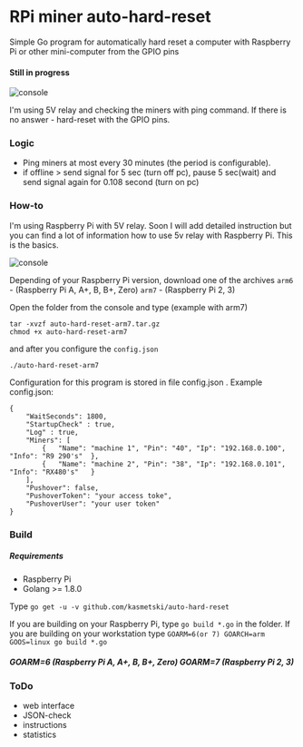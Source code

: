 # RPi miner auto-hard-reset
Simple Go program for automatically hard reset a computer with Raspberry Pi or other mini-computer from the GPIO pins
#### Still in progress

![console](screenshot.png)

I'm using 5V relay and checking the miners with ping command. If there is no answer - hard-reset with the GPIO pins.

### Logic
 * Ping miners at most every 30 minutes (the period is configurable).
 * if offline > send signal for 5 sec (turn off pc), pause 5 sec(wait) and send signal again for 0.108 second (turn on pc)

### How-to
I'm using Raspberry Pi with 5V relay. Soon I will add detailed instruction but you can find a lot of information how to use 5v relay with Raspberry Pi. This is the basics.

![console](raspberrypi-5v-relay.jpeg)

Depending of your Raspberry Pi version, download one of the archives
`arm6` - (Raspberry Pi A, A+, B, B+, Zero)
`arm7` - (Raspberry Pi 2, 3)

Open the folder from the console and type (example with arm7)

```
tar -xvzf auto-hard-reset-arm7.tar.gz
chmod +x auto-hard-reset-arm7
```
and after you configure the `config.json`
```
./auto-hard-reset-arm7
```

Configuration for this program is stored in file config.json .
Example config.json:
```
{
    "WaitSeconds": 1800,
    "StartupCheck" : true,
    "Log" : true,    
    "Miners": [
        {   "Name": "machine 1", "Pin": "40", "Ip": "192.168.0.100", "Info": "R9 290's"  },    
        {   "Name": "machine 2", "Pin": "38", "Ip": "192.168.0.101", "Info": "RX480's"   }      
    ],
    "Pushover": false,
    "PushoverToken": "your access toke",
    "PushoverUser": "your user token"
}
```

### Build
##### Requirements
* Raspberry Pi
* Golang >= 1.8.0

Type `go get -u -v github.com/kasmetski/auto-hard-reset`

If you are building on your Raspberry Pi, type `go build *.go` in the folder.
If you are building on your workstation type `GOARM=6(or 7) GOARCH=arm GOOS=linux go build *.go`
##### GOARM=6 (Raspberry Pi A, A+, B, B+, Zero) GOARM=7 (Raspberry Pi 2, 3)

### ToDo
* web interface
* JSON-check
* instructions
* statistics
